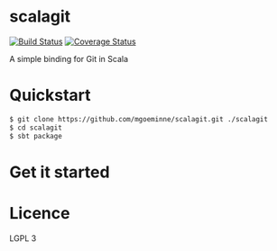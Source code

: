 # scalagit

[![Build Status](https://travis-ci.org/mgoeminne/scalagit.svg?branch=master)](https://travis-ci.org/mgoeminne/scalagit)
[![Coverage Status](https://coveralls.io/repos/mgoeminne/scalagit/badge.svg?branch=master&service=github)](https://coveralls.io/github/mgoeminne/scalagit?branch=master)

A simple binding for Git in Scala 


# Quickstart

```bash
$ git clone https://github.com/mgoeminne/scalagit.git ./scalagit
$ cd scalagit
$ sbt package
```

# Get it started

# Licence

LGPL 3 